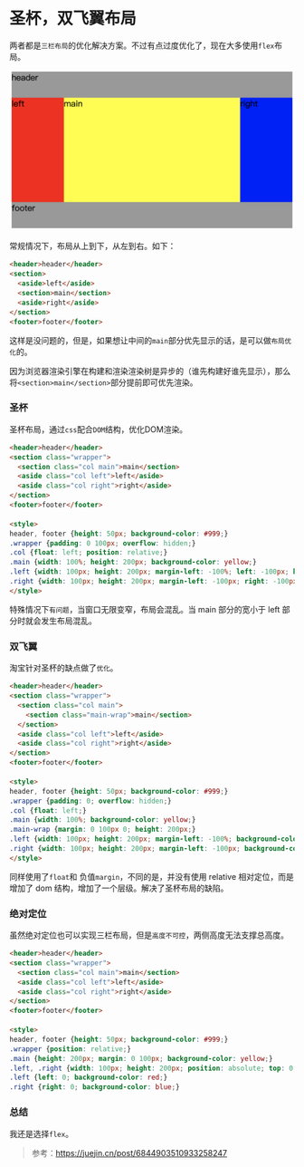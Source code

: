 # 圣杯，双飞翼布局

两者都是`三栏布局`的优化解决方案。不过有点过度优化了，现在大多使用`flex`布局。

![示例](../imgs/img8.png ':size=500')

常规情况下，布局从上到下，从左到右。如下：

```html
<header>header</header>
<section>
  <aside>left</aside>
  <section>main</section>
  <aside>right</aside>
</section>
<footer>footer</footer>
```

这样是没问题的，但是，如果想让中间的`main`部分优先显示的话，是可以做`布局优化`的。

因为浏览器渲染引擎在构建和渲染渲染树是异步的（谁先构建好谁先显示），那么将`<section>main</section>`部分提前即可优先渲染。

### 圣杯

圣杯布局，通过`css`配合`DOM`结构，优化DOM渲染。

```html
<header>header</header>
<section class="wrapper">
  <section class="col main">main</section>
  <aside class="col left">left</aside>
  <aside class="col right">right</aside>
</section>
<footer>footer</footer>

<style>
header, footer {height: 50px; background-color: #999;}
.wrapper {padding: 0 100px; overflow: hidden;}
.col {float: left; position: relative;}
.main {width: 100%; height: 200px; background-color: yellow;}
.left {width: 100px; height: 200px; margin-left: -100%; left: -100px; background-color: red;}
.right {width: 100px; height: 200px; margin-left: -100px; right: -100px; background-color: blue;}
</style>
```

特殊情况下`有问题`，当窗口无限变窄，布局会混乱。当 main 部分的宽小于 left 部分时就会发生布局混乱。

### 双飞翼

淘宝针对圣杯的缺点做了`优化`。

```html
<header>header</header>
<section class="wrapper">
  <section class="col main">
    <section class="main-wrap">main</section>
  </section>
  <aside class="col left">left</aside>
  <aside class="col right">right</aside>
</section>
<footer>footer</footer>

<style>
header, footer {height: 50px; background-color: #999;}
.wrapper {padding: 0; overflow: hidden;}
.col {float: left;}
.main {width: 100%; background-color: yellow;}
.main-wrap {margin: 0 100px 0; height: 200px;}
.left {width: 100px; height: 200px; margin-left: -100%; background-color: red;}
.right {width: 100px; height: 200px; margin-left: -100px; background-color: blue;}
</style>
```

同样使用了`float`和 负值`margin`，不同的是，并没有使用 relative 相对定位，而是增加了 dom 结构，增加了一个层级。解决了圣杯布局的缺陷。

### 绝对定位

虽然绝对定位也可以实现三栏布局，但是`高度不可控`，两侧高度无法支撑总高度。

```html
<header>header</header>
<section class="wrapper">
  <section class="col main">main</section>
  <aside class="col left">left</aside>
  <aside class="col right">right</aside>
</section>
<footer>footer</footer>

<style>
header, footer {height: 50px; background-color: #999;}
.wrapper {position: relative;}
.main {height: 200px; margin: 0 100px; background-color: yellow;}
.left, .right {width: 100px; height: 200px; position: absolute; top: 0;}
.left {left: 0; background-color: red;}
.right {right: 0; background-color: blue;}
```

### 总结

我还是选择`flex`。

> 参考：https://juejin.cn/post/6844903510933258247
